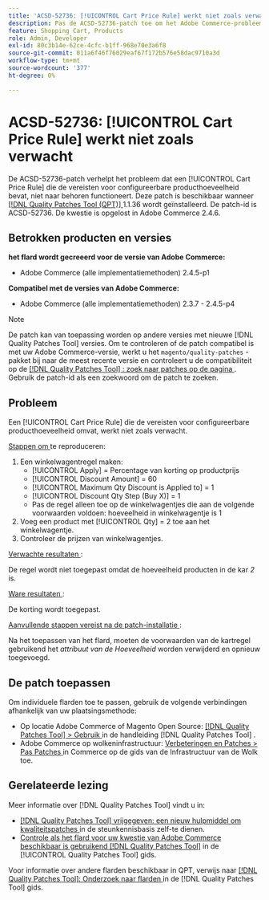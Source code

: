 ```yaml
---
title: 'ACSD-52736: [!UICONTROL Cart Price Rule] werkt niet zoals verwacht'
description: Pas de ACSD-52736-patch toe om het Adobe Commerce-probleem op te lossen, waarbij een [!UICONTROL Cart Price Rule] die de vereisten voor configureerbare producthoeveelheid bevat, niet werkt zoals u had verwacht.
feature: Shopping Cart, Products
role: Admin, Developer
exl-id: 80c3b14e-62ce-4cfc-b1ff-968e70e3a6f8
source-git-commit: 011a6f46f76029eaf67f172b576e58dac9710a3d
workflow-type: tm+mt
source-wordcount: '377'
ht-degree: 0%

---
```


# ACSD-52736: [!UICONTROL Cart Price Rule] werkt niet zoals verwacht

De ACSD-52736-patch verhelpt het probleem dat een [!UICONTROL Cart Price Rule] die de vereisten voor configureerbare producthoeveelheid bevat, niet naar behoren functioneert. Deze patch is beschikbaar wanneer [[!DNL Quality Patches Tool (QPT)] ](https://experienceleague.adobe.com/nl/docs/commerce-operations/tools/quality-patches-tool/quality-patches-tool-to-self-serve-quality-patches) 1.1.36 wordt geïnstalleerd. De patch-id is ACSD-52736. De kwestie is opgelost in Adobe Commerce 2.4.6.

## Betrokken producten en versies

**het flard wordt gecreeerd voor de versie van Adobe Commerce:**

* Adobe Commerce (alle implementatiemethoden) 2.4.5-p1

**Compatibel met de versies van Adobe Commerce:**

* Adobe Commerce (alle implementatiemethoden) 2.3.7 - 2.4.5-p4

>[!NOTE]
>
>De patch kan van toepassing worden op andere versies met nieuwe [!DNL Quality Patches Tool] versies. Om te controleren of de patch compatibel is met uw Adobe Commerce-versie, werkt u het `magento/quality-patches` -pakket bij naar de meest recente versie en controleert u de compatibiliteit op de [[!DNL Quality Patches Tool] : zoek naar patches op de pagina ](https://experienceleague.adobe.com/tools/commerce-quality-patches/index.html?lang=nl-NL) . Gebruik de patch-id als een zoekwoord om de patch te zoeken.

## Probleem

Een [!UICONTROL Cart Price Rule] die de vereisten voor configureerbare producthoeveelheid omvat, werkt niet zoals verwacht.

<u> Stappen om </u> te reproduceren:

1. Een winkelwagentregel maken:
   * [!UICONTROL Apply] = Percentage van korting op productprijs
   * [!UICONTROL Discount Amount] = 60
   * [!UICONTROL Maximum Qty Discount is Applied to] = 1
   * [!UICONTROL Discount Qty Step (Buy X)] = 1
   * Pas de regel alleen toe op de winkelwagentjes die aan de volgende voorwaarden voldoen: hoeveelheid in winkelwagentje is 1
2. Voeg een product met [!UICONTROL Qty] = 2 toe aan het winkelwagentje.
3. Controleer de prijzen van winkelwagentjes.

<u> Verwachte resultaten </u>:

De regel wordt niet toegepast omdat de hoeveelheid producten in de kar *2* is.

<u> Ware resultaten </u>:

De korting wordt toegepast.

<u> Aanvullende stappen vereist na de patch-installatie </u> :

Na het toepassen van het flard, moeten de voorwaarden van de kartregel gebruikend het *attribuut van de Hoeveelheid* worden verwijderd en opnieuw toegevoegd.

## De patch toepassen

Om individuele flarden toe te passen, gebruik de volgende verbindingen afhankelijk van uw plaatsingsmethode:

* Op locatie Adobe Commerce of Magento Open Source: [[!DNL Quality Patches Tool] > Gebruik ](/help/tools/quality-patches-tool/usage.md) in de handleiding [!DNL Quality Patches Tool] .
* Adobe Commerce op wolkeninfrastructuur: [ Verbeteringen en Patches > Pas Patches ](https://experienceleague.adobe.com/docs/commerce-cloud-service/user-guide/develop/upgrade/apply-patches.html?lang=nl-NL) in Commerce op de gids van de Infrastructuur van de Wolk toe.

## Gerelateerde lezing

Meer informatie over [!DNL Quality Patches Tool] vindt u in:

* [[!DNL Quality Patches Tool]  vrijgegeven: een nieuw hulpmiddel om kwaliteitspatches ](https://experienceleague.adobe.com/nl/docs/commerce-operations/tools/quality-patches-tool/quality-patches-tool-to-self-serve-quality-patches) in de steunkennisbasis zelf-te dienen.
* [ Controle als het flard voor uw kwestie van Adobe Commerce beschikbaar is gebruikend  [!DNL Quality Patches Tool]](/help/tools/quality-patches-tool/patches-available-in-qpt/check-patch-for-magento-issue-with-magento-quality-patches.md) in de [!UICONTROL Quality Patches Tool] gids.


Voor informatie over andere flarden beschikbaar in QPT, verwijs naar [[!DNL Quality Patches Tool]: Onderzoek naar flarden ](https://experienceleague.adobe.com/tools/commerce-quality-patches/index.html?lang=nl-NL) in de [!DNL Quality Patches Tool] gids.
